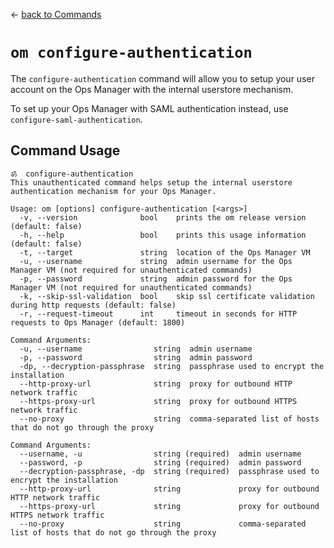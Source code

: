 &larr; [back to Commands](../README.md)

# `om configure-authentication`

The `configure-authentication` command will allow you to setup your user account on the Ops Manager with the internal userstore mechanism.

To set up your Ops Manager with SAML authentication instead, use `configure-saml-authentication`.

## Command Usage
```
ॐ  configure-authentication
This unauthenticated command helps setup the internal userstore authentication mechanism for your Ops Manager.

Usage: om [options] configure-authentication [<args>]
  -v, --version              bool    prints the om release version (default: false)
  -h, --help                 bool    prints this usage information (default: false)
  -t, --target               string  location of the Ops Manager VM
  -u, --username             string  admin username for the Ops Manager VM (not required for unauthenticated commands)
  -p, --password             string  admin password for the Ops Manager VM (not required for unauthenticated commands)
  -k, --skip-ssl-validation  bool    skip ssl certificate validation during http requests (default: false)
  -r, --request-timeout      int     timeout in seconds for HTTP requests to Ops Manager (default: 1800)

Command Arguments:
  -u, --username                string  admin username
  -p, --password                string  admin password
  -dp, --decryption-passphrase  string  passphrase used to encrypt the installation
  --http-proxy-url              string  proxy for outbound HTTP network traffic
  --https-proxy-url             string  proxy for outbound HTTPS network traffic
  --no-proxy                    string  comma-separated list of hosts that do not go through the proxy

Command Arguments:
  --username, -u                string (required)  admin username
  --password, -p                string (required)  admin password
  --decryption-passphrase, -dp  string (required)  passphrase used to encrypt the installation
  --http-proxy-url              string             proxy for outbound HTTP network traffic
  --https-proxy-url             string             proxy for outbound HTTPS network traffic
  --no-proxy                    string             comma-separated list of hosts that do not go through the proxy
```
